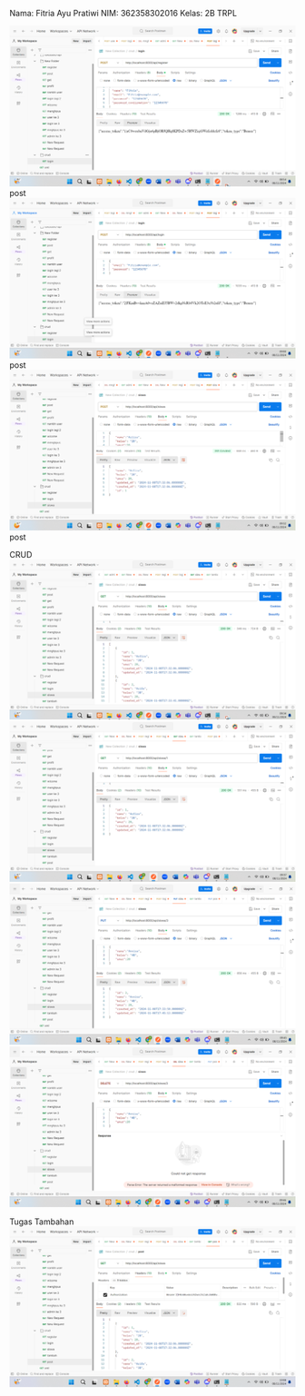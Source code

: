 Nama: Fitria Ayu Pratiwi
NIM: 362358302016
Kelas: 2B TRPL

![register](image.png) post
![login](image-1.png)post
![siswa](image-2.png)post

CRUD
![post](image-3.png)
![get berdasarkan id 1](image-4.png)
![put](image-5.png)
![delete](image-6.png)

Tugas Tambahan
![get](image-7.png)
